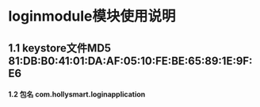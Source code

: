 # loginmodule模块使用说明

##  1.1  keystore文件MD5 81:DB:B0:41:01:DA:AF:05:10:FE:BE:65:89:1E:9F:E6

####  1.2 包名 com.hollysmart.loginapplication

